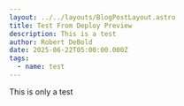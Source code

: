 ```yaml
---
layout: ../../layouts/BlogPostLayout.astro
title: Test From Deploy Preview
description: This is a test
author: Robert DeBold
date: 2025-06-22T05:00:00.000Z
tags:
  - name: test
---
```


This is only a test
